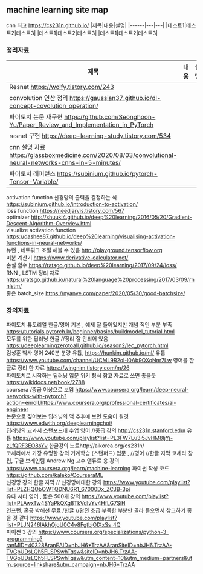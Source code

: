 ## machine learning site map
cnn 최고 https://cs231n.github.io/
|제목|내용|설명|
|------|---|---|
|테스트1|테스트2|테스트3|
|테스트1|테스트2|테스트3|
|테스트1|테스트2|테스트3|
### 정리자료
|제목|내용|설명|비고|
|------|---|---|---|
|Resnet		https://wolfy.tistory.com/243   
|convolution 연산 정리		https://gaussian37.github.io/dl-concept-covolution_operation/   
|파이토치 논문 재구현		https://github.com/Seonghoon-Yu/Paper_Review_and_Implementation_in_PyTorch   
|resnet  구현		https://deep-learning-study.tistory.com/534    
|cnn 설명 자료		https://glassboxmedicine.com/2020/08/03/convolutional-neural-networks-cnns-in-5-minutes/   
|파이토치 레퍼런스		https://subinium.github.io/pytorch-Tensor-Variable/   
activation function	신경망의 출력을 결정하는 식 	https://subinium.github.io/introduction-to-activation/  
loss function 		https://needjarvis.tistory.com/567   
optimizer		http://shuuki4.github.io/deep%20learning/2016/05/20/Gradient-Descent-Algorithm-Overview.html  
visualize activation function		https://dashee87.github.io/deep%20learning/visualising-activation-functions-in-neural-networks/    
뉴런 , 네트퉈크 조절 해볼 수 있음 		http://playground.tensorflow.org  
미분 계산기		https://www.derivative-calculator.net/   
손실 함수		https://ratsgo.github.io/deep%20learning/2017/09/24/loss/   
RNN , LSTM 	정리 자료 	https://ratsgo.github.io/natural%20language%20processing/2017/03/09/rnnlstm/   
좋은 batch_size		https://nyanye.com/paper/2020/05/30/good-batchsize/   

### 강의자료
파이토치 튜토리얼	한글/영어 기본 , 예제 잘 들어있지만 개념 적인 부분 부족 	https://tutorials.pytorch.kr/beginner/basics/buildmodel_tutorial.html   
모두를 위한 딥러닝	한글 //정리 잘 안되어 있음 	https://deeplearningzerotoall.github.io/season2/lec_pytorch.html   
김성훈 박사	영어 240분 분량  유튭, 	https://hunkim.github.io/ml/  유튭 https://www.youtube.com/channel/UCML9R2ol-l0Ab9OXoNnr7Lw  영어를 한글로 정리 한 자료 https://wingnim.tistory.com/m/26   
파이토치로 시작하는 딥러닝 입문	위키 형식 참고 자료로 쓰면 좋을듯	https://wikidocs.net/book/2788   
coursera	/중급 이상으로 보임 	https://www.coursera.org/learn/deep-neural-networks-with-pytorch?action=enroll,https://www.coursera.org/professional-certificates/ai-engineer   
논문으로 짚어보는 딥러닝의 맥 	추후에 보면 도움이 될것	https://www.edwith.org/deeplearningchoi/   
딥러닝의 교과서 스탠포드대 수업	영어 //중급 강의	http://cs231n.stanford.edu/ 유튭 https://www.youtube.com/playlist?list=PL3FW7Lu3i5JvHM8ljYj-zLfQRF3EO8sYv  한글강의 노트http://aikorea.org/cs231n/    
코세라에서 가장 유명한 강의 기계학습 (스탠퍼드)	입문 , //영어 //한글 자막  코세라 창립, 구글 브레인팀 Andrew Ng 교수 앤듀르 응 	강의 https://www.coursera.org/learn/machine-learning  파이썬 작성 코드 https://github.com/kaleko/CourseraML    
신경망 강의	한글 자막 // 신경망에대한 강의	https://www.youtube.com/playlist?list=PLZHQObOWTQDNU6R1_67000Dx_ZCJB-3pi    
유다 시티 	영어 , 짧은 500개 강의	https://www.youtube.com/playlist?list=PLAwxTw4SYaPkQXg8TkVdIvYv4HfLG7SiH   
인프런, 혼공 박해선	무료 /한글 //완전 초급 부족한 부분만 골라 들으면서  참고하기 좋을 것 같다 	https://www.youtube.com/playlist?list=PLJN246lAkhQjoU0C4v8FgtbjOIXxSs_4Q   
파이썬 3 강의		https://www.coursera.org/specializations/python-3-programming?ranMID=40328&ranEAID=nbJH6*TrzAA&ranSiteID=nbJH6.TrzAA-TVGpUDsLQh5FLSPSwhTqsw&siteID=nbJH6.TrzAA-TVGpUDsLQh5FLSPSwhTqsw&utm_content=10&utm_medium=partners&utm_source=linkshare&utm_campaign=nbJH6*TrzAA    



